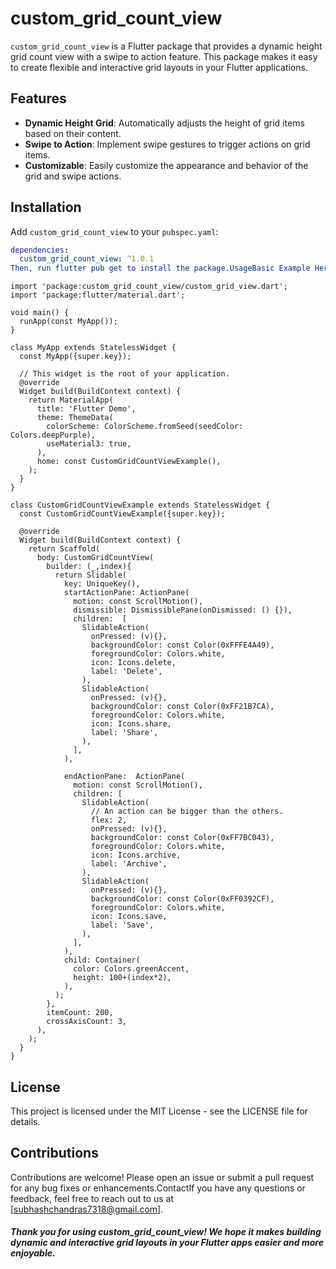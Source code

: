 # custom_grid_count_view

`custom_grid_count_view` is a Flutter package that provides a dynamic height grid count view with a swipe to action feature. This package makes it easy to create flexible and interactive grid layouts in your Flutter applications.

## Features

- **Dynamic Height Grid**: Automatically adjusts the height of grid items based on their content.
- **Swipe to Action**: Implement swipe gestures to trigger actions on grid items.
- **Customizable**: Easily customize the appearance and behavior of the grid and swipe actions.

## Installation

Add `custom_grid_count_view` to your `pubspec.yaml`:

```yaml
dependencies:
  custom_grid_count_view: ^1.0.1
Then, run flutter pub get to install the package.UsageBasic Example Here’s a simple example of how to use custom_grid_count_view in your Flutter app:
```
```example 
import 'package:custom_grid_count_view/custom_grid_view.dart';
import 'package:flutter/material.dart';

void main() {
  runApp(const MyApp());
}

class MyApp extends StatelessWidget {
  const MyApp({super.key});

  // This widget is the root of your application.
  @override
  Widget build(BuildContext context) {
    return MaterialApp(
      title: 'Flutter Demo',
      theme: ThemeData(
        colorScheme: ColorScheme.fromSeed(seedColor: Colors.deepPurple),
        useMaterial3: true,
      ),
      home: const CustomGridCountViewExample(),
    );
  }
}

class CustomGridCountViewExample extends StatelessWidget {
  const CustomGridCountViewExample({super.key});

  @override
  Widget build(BuildContext context) {
    return Scaffold(
      body: CustomGridCountView(
        builder: (_,index){
          return Slidable(
            key: UniqueKey(),
            startActionPane: ActionPane(
              motion: const ScrollMotion(),
              dismissible: DismissiblePane(onDismissed: () {}),
              children:  [
                SlidableAction(
                  onPressed: (v){},
                  backgroundColor: const Color(0xFFFE4A49),
                  foregroundColor: Colors.white,
                  icon: Icons.delete,
                  label: 'Delete',
                ),
                SlidableAction(
                  onPressed: (v){},
                  backgroundColor: const Color(0xFF21B7CA),
                  foregroundColor: Colors.white,
                  icon: Icons.share,
                  label: 'Share',
                ),
              ],
            ),

            endActionPane:  ActionPane(
              motion: const ScrollMotion(),
              children: [
                SlidableAction(
                  // An action can be bigger than the others.
                  flex: 2,
                  onPressed: (v){},
                  backgroundColor: const Color(0xFF7BC043),
                  foregroundColor: Colors.white,
                  icon: Icons.archive,
                  label: 'Archive',
                ),
                SlidableAction(
                  onPressed: (v){},
                  backgroundColor: const Color(0xFF0392CF),
                  foregroundColor: Colors.white,
                  icon: Icons.save,
                  label: 'Save',
                ),
              ],
            ),
            child: Container(
              color: Colors.greenAccent,
              height: 100+(index*2),
            ),
          );
        },
        itemCount: 200,
        crossAxisCount: 3,
      ),
    );
  }
}
```

## License
This project is licensed under the MIT License - see the LICENSE file for details.
## Contributions 
Contributions are welcome! Please open an issue or submit a pull request for any bug fixes or enhancements.ContactIf you have any questions or feedback, feel free to reach out to us at [subhashchandras7318@gmail.com].

##### Thank you for using custom_grid_count_view! We hope it makes building dynamic and interactive grid layouts in your Flutter apps easier and more enjoyable.

